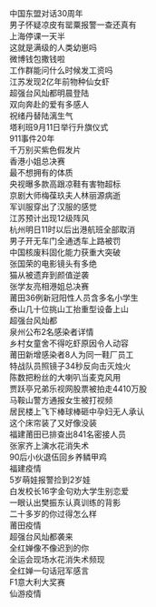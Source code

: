 中国东盟对话30周年  
男子怀疑凉皮有罂粟报警一查还真有  
上海停课一天半  
这就是满级的人类幼崽吗  
微博钱包撒钱啦  
工作群能问什么时候发工资吗  
江苏发现2亿年前物种仙女虾  
超强台风灿都明晨登陆  
双向奔赴的爱有多感人  
祝绪丹替陆漓生气  
塔利班9月11日举行升旗仪式  
911事件20年  
千万别买紫色假发片  
香港小姐总决赛  
最不想拥有的体质  
央视曝多款高跟凉鞋有害物超标  
京剧大师梅葆玖夫人林丽源病逝  
军训服穿出了汉服的感觉  
江苏预计出现12级阵风  
杭州明日11时以后出港航班全部取消  
男子开无车门全通透车上路被罚  
中国核废料固化能力获重大突破  
张国荣的电影镜头有多绝  
猫从被遗弃到颜值逆袭  
张学友亮相港姐总决赛  
莆田36例新冠阳性人员含多名小学生  
泰山几十位挑山工抬重型设备上山  
超强台风灿都  
泉州公布2名感染者详情  
乡村女童舍不得吃虾原因令人动容  
莆田新增感染者8人为同一鞋厂员工  
特战队员照镜子34秒反向击灭烛火  
陈数把粉丝的大喇叭当麦克风用  
贾跃亭兄弟乐视网股票被拍走4410万股  
马鞍山警方通报女生被打视频  
居民楼上飞下棒球棒砸中孕妇无人承认  
这个床帘装了又好像没装  
福建莆田已排查出841名密接人员  
张家齐上演水花消失术  
90后小伙退伍回乡养鳞甲鸡  
福建疫情  
5岁萌娃报警捡到2岁娃  
白发校长16字金句劝大学生别恋爱  
一眼认出樊振东认真训练的背影  
二十多岁的你过得怎么样  
莆田疫情  
超强台风灿都袭来  
全红婵像不像迟到的你  
全运会现场水花消失术频现  
全红婵一句话冠军感言  
F1意大利大奖赛  
仙游疫情  
